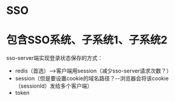 # SSO
# 包含SSO系统、子系统1、子系统2



sso-server端实现登录状态保存的方式：

- redis（首选）-->客户端用session（减少sso-server请求次数？）
- session（但是要设置cookie的域名路径？--浏览器会将该cookie（sessionId）发给多个客户端）
- token
